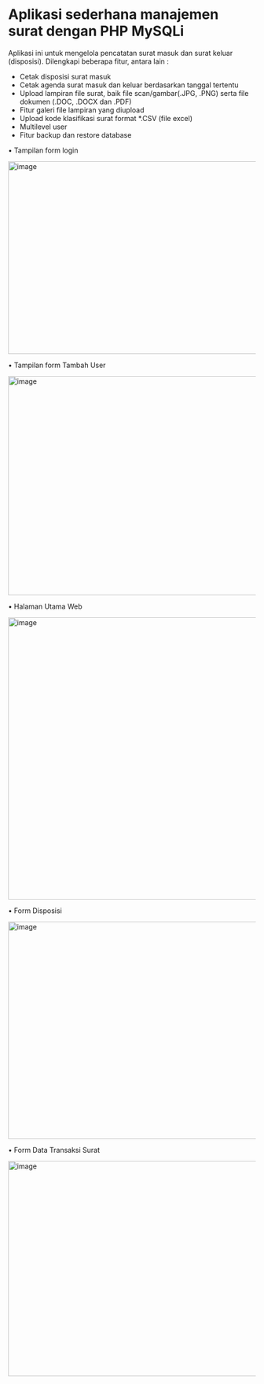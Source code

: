 # Aplikasi sederhana manajemen surat dengan PHP MySQLi

Aplikasi ini untuk mengelola pencatatan surat masuk dan surat keluar (disposisi). Dilengkapi beberapa fitur, antara lain :

- Cetak disposisi surat masuk
- Cetak agenda surat masuk dan keluar berdasarkan tanggal tertentu
- Upload lampiran file surat, baik file scan/gambar(.JPG, .PNG) serta file dokumen (.DOC, .DOCX dan .PDF)
- Fitur galeri file lampiran yang diupload
- Upload kode klasifikasi surat format *.CSV (file excel)
- Multilevel user
- Fitur backup dan restore database

•	Tampilan form login

<img width="943" height="392" alt="image" src="https://github.com/user-attachments/assets/7101ad7b-80ef-4537-8c43-2863fc21aee4" />

•	Tampilan form Tambah User

<img width="944" height="446" alt="image" src="https://github.com/user-attachments/assets/12d79eaa-44f1-4356-9a8d-37a79a5f3672" />


•	Halaman Utama Web 


<img width="944" height="574" alt="image" src="https://github.com/user-attachments/assets/e427e6d0-ed80-4548-9252-c6e7f9fb734e" />



•	Form Disposisi

<img width="944" height="442" alt="image" src="https://github.com/user-attachments/assets/198147bd-5e3e-47cd-b7f2-c8e1b6de6208" />

•	Form Data Transaksi Surat

<img width="944" height="438" alt="image" src="https://github.com/user-attachments/assets/a8e902f6-9a69-46df-ab8b-7507281d534e" />


